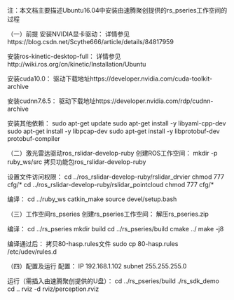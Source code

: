 注：本文档主要描述Ubuntu16.04中安装由速腾聚创提供的rs_pseries工作空间的过程



（一）前提
安装NVIDIA显卡驱动：
详情参见https://blog.csdn.net/Scythe666/article/details/84817959

安装ros-kinetic-desktop-full：
详情参见http://wiki.ros.org/cn/kinetic/Installation/Ubuntu

安装cuda10.0：
驱动下载地址https://developer.nvidia.com/cuda-toolkit-archive

安装cudnn7.6.5：
驱动下载地址https://developer.nvidia.com/rdp/cudnn-archive

安装其他依赖：
sudo apt-get update
sudo apt-get install -y libyaml-cpp-dev
sudo apt-get install -y libpcap-dev
sudo apt-get install -y libprotobuf-dev protobuf-compiler



（二）激光雷达驱动ros_rslidar-develop-ruby
创建ROS工作空间：
mkdir -p ruby_ws/src
拷贝功能包ros_rslidar-develop-ruby

设置文件访问权限：
cd ../ros_rslidar-develop-ruby/rslidar_drvier
chmod 777 cfg/*
cd ../ros_rslidar-develop-ruby/rslidar_pointcloud
chmod 777 cfg/*

编译：
cd ../ruby_ws
catkin_make
source devel/setup.bash



（三）工作空间rs_pseries
创建rs_pseries工作空间：
解压rs_pseries.zip

编译：
cd ../rs_pseries
mkdir build
cd ../rs_pseries/build
cmake ../
make -j8

编译通过后：
拷贝80-hasp.rules文件
sudo cp 80-hasp.rules /etc/udev/rules.d



（四）配置及运行
配置：
IP 192.168.1.102
subnet 255.255.255.0

运行（需插入由速腾聚创提供的U盘）：
cd ../rs_pseries/build
./rs_sdk_demo
cd ..
rviz -d rviz/perception.rviz





